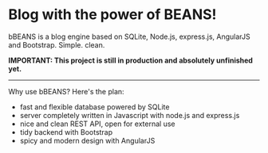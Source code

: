 # Blog with the power of BEANS!
bBEANS is a blog engine based on SQLite, Node.js, express.js, AngularJS and Bootstrap. Simple. clean.

**IMPORTANT: This project is still in production and absolutely unfinished yet.**

---

Why use bBEANS? Here's the plan:

- fast and flexible database powered by SQLite
- server completely written in Javascript with node.js and express.js
- nice and clean REST API, open for external use
- tidy backend with Bootstrap
- spicy and modern design with AngularJS


